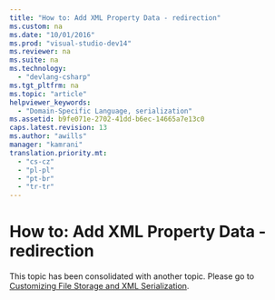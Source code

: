 ```yaml
---
title: "How to: Add XML Property Data - redirection"
ms.custom: na
ms.date: "10/01/2016"
ms.prod: "visual-studio-dev14"
ms.reviewer: na
ms.suite: na
ms.technology: 
  - "devlang-csharp"
ms.tgt_pltfrm: na
ms.topic: "article"
helpviewer_keywords: 
  - "Domain-Specific Language, serialization"
ms.assetid: b9fe071e-2702-41dd-b6ec-14665a7e13c0
caps.latest.revision: 13
ms.author: "awills"
manager: "kamrani"
translation.priority.mt: 
  - "cs-cz"
  - "pl-pl"
  - "pt-br"
  - "tr-tr"
---
```

# How to: Add XML Property Data - redirection
This topic has been consolidated with another topic. Please go to [Customizing File Storage and XML Serialization](../modeling/customizing-file-storage-and-xml-serialization.md).